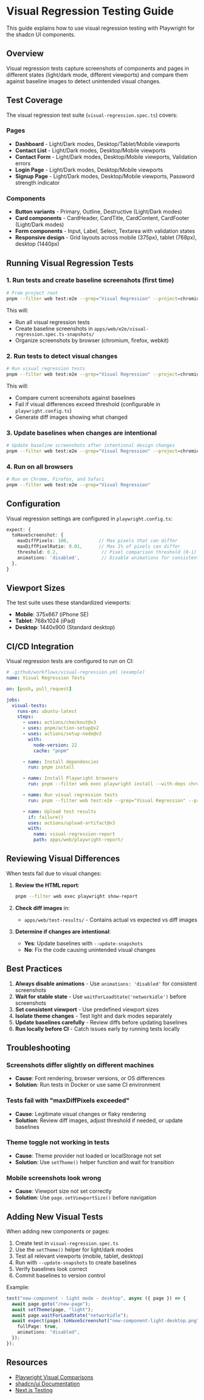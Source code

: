 # Visual Regression Testing Guide

This guide explains how to use visual regression testing with Playwright for the shadcn UI components.

## Overview

Visual regression tests capture screenshots of components and pages in different states (light/dark mode, different viewports) and compare them against baseline images to detect unintended visual changes.

## Test Coverage

The visual regression test suite (`visual-regression.spec.ts`) covers:

### Pages

- **Dashboard** - Light/Dark modes, Desktop/Tablet/Mobile viewports
- **Contact List** - Light/Dark modes, Desktop/Mobile viewports
- **Contact Form** - Light/Dark modes, Desktop/Mobile viewports, Validation errors
- **Login Page** - Light/Dark modes, Desktop/Mobile viewports
- **Signup Page** - Light/Dark modes, Desktop/Mobile viewports, Password strength indicator

### Components

- **Button variants** - Primary, Outline, Destructive (Light/Dark modes)
- **Card components** - CardHeader, CardTitle, CardContent, CardFooter (Light/Dark modes)
- **Form components** - Input, Label, Select, Textarea with validation states
- **Responsive design** - Grid layouts across mobile (375px), tablet (768px), desktop (1440px)

## Running Visual Regression Tests

### 1. Run tests and create baseline screenshots (first time)

```bash
# From project root
pnpm --filter web test:e2e --grep="Visual Regression" --project=chromium --update-snapshots
```

This will:

- Run all visual regression tests
- Create baseline screenshots in `apps/web/e2e/visual-regression.spec.ts-snapshots/`
- Organize screenshots by browser (chromium, firefox, webkit)

### 2. Run tests to detect visual changes

```bash
# Run visual regression tests
pnpm --filter web test:e2e --grep="Visual Regression" --project=chromium
```

This will:

- Compare current screenshots against baselines
- Fail if visual differences exceed threshold (configurable in `playwright.config.ts`)
- Generate diff images showing what changed

### 3. Update baselines when changes are intentional

```bash
# Update baseline screenshots after intentional design changes
pnpm --filter web test:e2e --grep="Visual Regression" --project=chromium --update-snapshots
```

### 4. Run on all browsers

```bash
# Run on Chrome, Firefox, and Safari
pnpm --filter web test:e2e --grep="Visual Regression"
```

## Configuration

Visual regression settings are configured in `playwright.config.ts`:

```typescript
expect: {
  toHaveScreenshot: {
    maxDiffPixels: 100,           // Max pixels that can differ
    maxDiffPixelRatio: 0.01,      // Max 1% of pixels can differ
    threshold: 0.2,                // Pixel comparison threshold (0-1)
    animations: 'disabled',        // Disable animations for consistent screenshots
  },
}
```

## Viewport Sizes

The test suite uses these standardized viewports:

- **Mobile**: 375x667 (iPhone SE)
- **Tablet**: 768x1024 (iPad)
- **Desktop**: 1440x900 (Standard desktop)

## CI/CD Integration

Visual regression tests are configured to run on CI:

```yaml
# .github/workflows/visual-regression.yml (example)
name: Visual Regression Tests

on: [push, pull_request]

jobs:
  visual-tests:
    runs-on: ubuntu-latest
    steps:
      - uses: actions/checkout@v3
      - uses: pnpm/action-setup@v2
      - uses: actions/setup-node@v3
        with:
          node-version: 22
          cache: "pnpm"

      - name: Install dependencies
        run: pnpm install

      - name: Install Playwright browsers
        run: pnpm --filter web exec playwright install --with-deps chromium

      - name: Run visual regression tests
        run: pnpm --filter web test:e2e --grep="Visual Regression" --project=chromium

      - name: Upload test results
        if: failure()
        uses: actions/upload-artifact@v3
        with:
          name: visual-regression-report
          path: apps/web/playwright-report/
```

## Reviewing Visual Differences

When tests fail due to visual changes:

1. **Review the HTML report**:

   ```bash
   pnpm --filter web exec playwright show-report
   ```

2. **Check diff images** in:
   - `apps/web/test-results/` - Contains actual vs expected vs diff images

3. **Determine if changes are intentional**:
   - **Yes**: Update baselines with `--update-snapshots`
   - **No**: Fix the code causing unintended visual changes

## Best Practices

1. **Always disable animations** - Use `animations: 'disabled'` for consistent screenshots
2. **Wait for stable state** - Use `waitForLoadState('networkidle')` before screenshots
3. **Set consistent viewport** - Use predefined viewport sizes
4. **Isolate theme changes** - Test light and dark modes separately
5. **Update baselines carefully** - Review diffs before updating baselines
6. **Run locally before CI** - Catch issues early by running tests locally

## Troubleshooting

### Screenshots differ slightly on different machines

- **Cause**: Font rendering, browser versions, or OS differences
- **Solution**: Run tests in Docker or use same CI environment

### Tests fail with "maxDiffPixels exceeded"

- **Cause**: Legitimate visual changes or flaky rendering
- **Solution**: Review diff images, adjust threshold if needed, or update baselines

### Theme toggle not working in tests

- **Cause**: Theme provider not loaded or localStorage not set
- **Solution**: Use `setTheme()` helper function and wait for transition

### Mobile screenshots look wrong

- **Cause**: Viewport size not set correctly
- **Solution**: Use `page.setViewportSize()` before navigation

## Adding New Visual Tests

When adding new components or pages:

1. Create test in `visual-regression.spec.ts`
2. Use the `setTheme()` helper for light/dark modes
3. Test all relevant viewports (mobile, tablet, desktop)
4. Run with `--update-snapshots` to create baselines
5. Verify baselines look correct
6. Commit baselines to version control

Example:

```typescript
test("new-component - light mode - desktop", async ({ page }) => {
  await page.goto("/new-page");
  await setTheme(page, "light");
  await page.waitForLoadState("networkidle");
  await expect(page).toHaveScreenshot("new-component-light-desktop.png", {
    fullPage: true,
    animations: "disabled",
  });
});
```

## Resources

- [Playwright Visual Comparisons](https://playwright.dev/docs/test-snapshots)
- [shadcn/ui Documentation](https://ui.shadcn.com)
- [Next.js Testing](https://nextjs.org/docs/testing)
